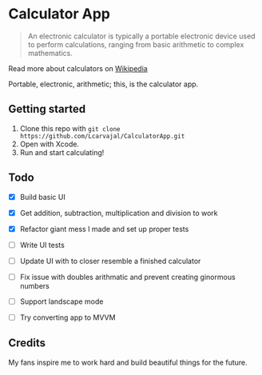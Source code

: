 # Calculator App

> An electronic calculator is typically a portable electronic device used to perform calculations, ranging from basic arithmetic to complex mathematics.

Read more about calculators on [Wikipedia](https://en.wikipedia.org/wiki/Calculator)

Portable, electronic, arithmetic; this, is the calculator app.

## Getting started

1. Clone this repo with `git clone https://github.com/Lcarvajal/CalculatorApp.git`
2. Open with Xcode.
3. Run and start calculating!

## Todo

- [x] Build basic UI
- [x] Get addition, subtraction, multiplication and division to work
- [x] Refactor giant mess I made and set up proper tests
- [ ] Write UI tests
- [ ] Update UI with to closer resemble a finished calculator
- [ ] Fix issue with doubles arithmatic and prevent creating ginormous numbers
- [ ] Support landscape mode
- [ ] Try converting app to MVVM


## Credits

My fans inspire me to work hard and build beautiful things for the future.
